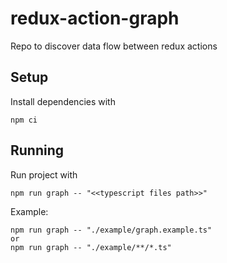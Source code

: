 # redux-action-graph

Repo to discover data flow between redux actions

## Setup

Install dependencies with
``` 
npm ci
```

## Running

Run project with 
``` 
npm run graph -- "<<typescript files path>>"
```

Example:
``` 
npm run graph -- "./example/graph.example.ts"
or
npm run graph -- "./example/**/*.ts"
```
